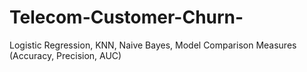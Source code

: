 # Telecom-Customer-Churn-
Logistic Regression, KNN, Naive Bayes, Model Comparison Measures (Accuracy, Precision, AUC)
